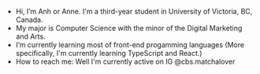 - Hi, I’m Anh or Anne. I'm a third-year student in University of Victoria, BC, Canada.
- My major is Computer Science with the minor of the Digital Marketing and Arts. 
- I’m currently learning most of front-end progamming languages (More specifically, I'm currently learning TypeScript and React.) 
- How to reach me: Well I'm currently active on IG @cbs.matchalover


